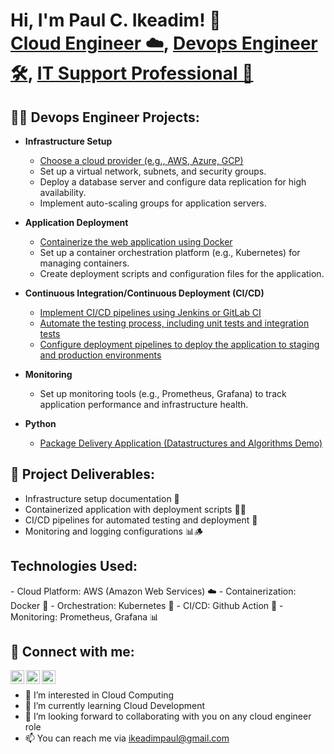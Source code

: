 <h1>Hi, I'm Paul C. Ikeadim! 👋<br/><a href="https://github.com/paulmercy">Cloud Engineer ☁️</a>, 
<a href="https://www.linkedin.com/in/paulmercy/">Devops Engineer 🛠️</a>,
<a href="https://www.linkedin.com/in/paulmercy/">IT Support Professional 🤝</a></h1>

<h2>👨‍💻 Devops Engineer Projects:</h2>

- <b>Infrastructure Setup</b>
  - [Choose a cloud provider (e.g., AWS, Azure, GCP)](https://github.com/paulmercy/)
  - Set up a virtual network, subnets, and security groups.
  - Deploy a database server and configure data replication for high availability.
  - Implement auto-scaling groups for application servers.
  
- <b>Application Deployment</b>
  - [Containerize the web application using Docker](https://github.com/paulmercy/)
  - Set up a container orchestration platform (e.g., Kubernetes) for managing containers.
  - Create deployment scripts and configuration files for the application.
 
- <b>Continuous Integration/Continuous Deployment (CI/CD)</b>
  - [Implement CI/CD pipelines using Jenkins or GitLab CI](https://github.com/paulmercy/)
  - [Automate the testing process, including unit tests and integration tests](https://github.com/)
  - [Configure deployment pipelines to deploy the application to staging and production environments](https://github.com/paulmercy/)
    
- <b>Monitoring</b>
  - Set up monitoring tools (e.g., Prometheus, Grafana) to track application performance and infrastructure health.
    
- <b>Python</b>
  - [Package Delivery Application (Datastructures and Algorithms Demo)](https://github.com/paulmercy/)

<h2>👀 Project Deliverables:</h2>

- Infrastructure setup documentation 📄
- Containerized application with deployment scripts 🐳🚀
- CI/CD pipelines for automated testing and deployment 🔄
- Monitoring and logging configurations 📊🪵

<h2>Technologies Used:</h2>
- Cloud Platform: AWS (Amazon Web Services) ☁️
- Containerization: Docker 🐳
- Orchestration: Kubernetes 🚢
- CI/CD: Github Action 🚀
- Monitoring: Prometheus, Grafana 📊


<h2> 🤳 Connect with me:</h2>

[<img align="left" alt="paulmeric_ | Twitter" width="22px" src="https://cdn.jsdelivr.net/npm/simple-icons@v3/icons/twitter.svg" />][twitter]
[<img align="left" alt="paul-ikeadim | LinkedIn" width="22px" src="https://cdn.jsdelivr.net/npm/simple-icons@v3/icons/linkedin.svg" />][linkedin]
[<img align="left" alt="paulmeric_ | Instagram" width="22px" src="https://cdn.jsdelivr.net/npm/simple-icons@v3/icons/instagram.svg" />][instagram]

[twitter]: https://twitter.com/paulmeric.nft
[instagram]: https://www.instagram.com/paulmeric_/
[linkedin]: https://linkedin.com/in/paul-ikeadim
<br>
- 👀 I’m interested in Cloud Computing
- 🌱 I’m currently learning Cloud Development  
- 💞️ I’m looking forward to collaborating with you on any cloud engineer role  
- 📫 You can reach me via ikeadimpaul@gmail.com

<!---
paulmercy/paulmercy is a ✨ special ✨ repository because its `README.md` (this file) appears on your GitHub profile.
You can click the Preview link to take a look at your changes.
--->
